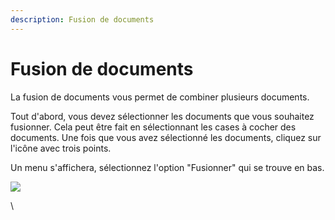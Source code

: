 ```yaml
---
description: Fusion de documents
---
```


# Fusion de documents

La fusion de documents vous permet de combiner plusieurs documents.

Tout d'abord, vous devez sélectionner les documents que vous souhaitez fusionner. Cela peut être fait en sélectionnant les cases à cocher des documents. Une fois que vous avez sélectionné les documents, cliquez sur l'icône avec trois points.

Un menu s'affichera, sélectionnez l'option "Fusionner" qui se trouve en bas.

![](https://lh7-us.googleusercontent.com/TV2KGh2Q38KsO5Zi-O-GKp5v42Lam4WSj8I8Ia6KjVj2c4X6vce2nFt7yJYicRWmDwKOHZDxrAsfEYtMpN-9UD2mpJ9Sfs4ueb1AYAOjKngY25JKaeEBPzUwcbrylwQ4jj\_v-jkGZYLey9p9i0LfL-I)

\
